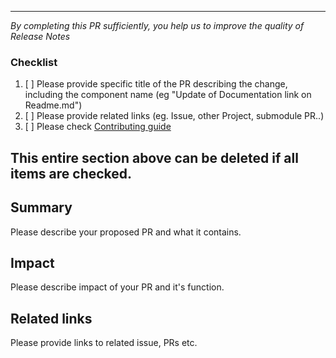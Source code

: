 ---------------
*By completing this PR sufficiently, you help us to improve the quality of Release Notes*

### Checklist
1. [ ] Please provide specific title of the PR describing the change, including the component name (eg "Update of Documentation link on Readme.md")
2. [ ] Please provide related links (eg. Issue, other Project, submodule PR..)
3. [ ] Please check [Contributing guide](https://docs.espressif.com/projects/arduino-esp32/en/latest/contributing.html)

This entire section above can be deleted if all items are checked.
---------------
## Summary
Please describe your proposed PR and what it contains.

## Impact
Please describe impact of your PR and it's function.

## Related links
Please provide links to related issue, PRs etc.

